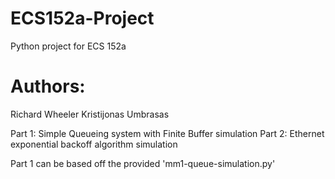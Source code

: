 # ECS152a-Project
Python project for ECS 152a

# Authors:
Richard Wheeler
Kristijonas Umbrasas

Part 1: Simple Queueing system with Finite Buffer simulation
Part 2: Ethernet exponential backoff algorithm simulation


Part 1 can be based off the provided 'mm1-queue-simulation.py'
